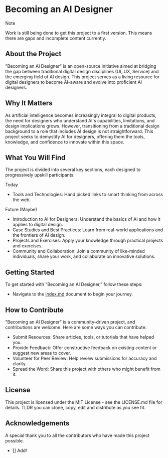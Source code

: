 # Becoming an AI Designer

> [!NOTE]
> Work is still being done to get this project to a first version. This means there are gaps and incomplete content currently.

## About the Project
"Becoming an AI Designer" is an open-source initiative aimed at bridging the gap between traditional digital design disciplines (UI, UX, Service) and the emerging field of AI design. This project serves as a living resource for digital designers to become AI-aware and evolve into proficient AI designers.

## Why It Matters
As artificial intelligence becomes increasingly integral to digital products, the need for designers who understand AI's capabilities, limitations, and design implications grows. However, transitioning from a traditional design background to a role that includes AI design is not straightforward. This project seeks to demystify AI for designers, offering them the tools, knowledge, and confidence to innovate within this space.

## What You Will Find
The project is divided into several key sections, each designed to progressively upskill participants:

Today
- Tools and Technologies: Hand picked links to smart thinking from across the web.

Future (Maybe)
- Introduction to AI for Designers: Understand the basics of AI and how it applies to digital design.
- Case Studies and Best Practices: Learn from real-world applications and the frontiers of AI design.
- Projects and Exercises: Apply your knowledge through practical projects and exercises.
- Community and Collaboration: Join a community of like-minded individuals, share your work, and collaborate on innovative solutions.

## Getting Started
To get started with "Becoming an AI Designer," follow these steps:

- Navigate to the [index.md](index.md) document to begin your journey.

## How to Contribute
"Becoming an AI Designer" is a community-driven project, and contributions are welcome. Here are some ways you can contribute:

- Submit Resources: Share articles, tools, or tutorials that have helped you.
- Provide Feedback: Offer constructive feedback on existing content or suggest new areas to cover.
- Volunteer for Peer Review: Help review submissions for accuracy and clarity.
- Spread the Word: Share this project with others who might benefit from it.

## License
This project is licensed under the MIT License - see the LICENSE.md file for details. TLDR you can clone, copy, edit and distribute as you see fit.

## Acknowledgements
A special thank you to all the contributors who have made this project possible.
- [] Add!
